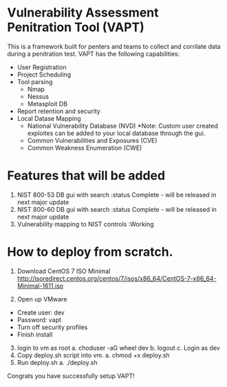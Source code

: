 Vulnerability Assessment Penitration Tool (VAPT)
================================================

This is a framework built for penters and teams to collect and corrilate data during a penitration test.  VAPT has the following capabilities:
- User Registration
- Project Scheduling
- Tool parsing
  - Nmap
  - Nessus
  - Metasploit DB
- Report retention and security
- Local Datase Mapping
  - National Vulnerability Database (NVD)
    *Note: Custom user created exploites can be added to your local database through the gui.
  - Common Vulnerabilities and Exposures (CVE)
  - Common Weakness Enumeration (CWE)
  
Features that will be added
===========================
1. NIST 800-53 DB gui with search :status Complete - will be released in next major update
2. NIST 800-60 DB gui with search :status Complete - will be released in next major update
3. Vulnerability mapping to NIST controls :Working


How to deploy from scratch.
===========================
1. Download CentOS 7 ISO Minimal 
http://isoredirect.centos.org/centos/7/isos/x86_64/CentOS-7-x86_64-Minimal-1611.iso

2. Open up VMware
- Create user: dev
- Password: vapt
- Turn off security profiles
- Finish install
3. login to vm as root
  a. choduser -aG wheel dev
  b. logout
  c. Login as dev
4. Copy deploy.sh script into vm.
  a. chmod +x deploy.sh
5. Run deploy.sh
  a. ./deploy.sh
  
Congrats you have successfully setup VAPT!
 


